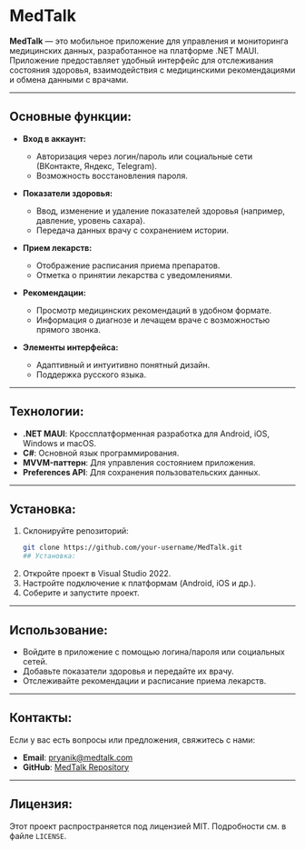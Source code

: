 # MedTalk

**MedTalk** — это мобильное приложение для управления и мониторинга медицинских данных, разработанное на платформе .NET MAUI. Приложение предоставляет удобный интерфейс для отслеживания состояния здоровья, взаимодействия с медицинскими рекомендациями и обмена данными с врачами.

---

## Основные функции:
- **Вход в аккаунт:**
  - Авторизация через логин/пароль или социальные сети (ВКонтакте, Яндекс, Telegram).
  - Возможность восстановления пароля.

- **Показатели здоровья:**
  - Ввод, изменение и удаление показателей здоровья (например, давление, уровень сахара).
  - Передача данных врачу с сохранением истории.

- **Прием лекарств:**
  - Отображение расписания приема препаратов.
  - Отметка о принятии лекарства с уведомлениями.

- **Рекомендации:**
  - Просмотр медицинских рекомендаций в удобном формате.
  - Информация о диагнозе и лечащем враче с возможностью прямого звонка.

- **Элементы интерфейса:**
  - Адаптивный и интуитивно понятный дизайн.
  - Поддержка русского языка.

---

## Технологии:
- **.NET MAUI**: Кроссплатформенная разработка для Android, iOS, Windows и macOS.
- **C#**: Основной язык программирования.
- **MVVM-паттерн**: Для управления состоянием приложения.
- **Preferences API**: Для сохранения пользовательских данных.

---

## Установка:
1. Склонируйте репозиторий:
   ```bash
   git clone https://github.com/your-username/MedTalk.git
   ## Установка:

2. Откройте проект в Visual Studio 2022.
3. Настройте подключение к платформам (Android, iOS и др.).
4. Соберите и запустите проект.

---

## Использование:

- Войдите в приложение с помощью логина/пароля или социальных сетей.
- Добавьте показатели здоровья и передайте их врачу.
- Отслеживайте рекомендации и расписание приема лекарств.

---

## Контакты:

Если у вас есть вопросы или предложения, свяжитесь с нами:

- **Email**: pryanik@medtalk.com
- **GitHub**: [MedTalk Repository](https://github.com/iwemrn/MedTalk)

---

## Лицензия:

Этот проект распространяется под лицензией MIT. Подробности см. в файле `LICENSE`.
